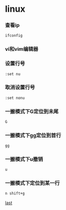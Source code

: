 # linux

### 查看ip
```bash
ifconfig
```
### vi和vim编辑器

### 设置行号
```bash
:set nu
```
### 取消设置行号
```bash
:set nonu
```
### 一搬模式下G定位到未尾
```bash
G
```
### 一搬模式下gg定位到首行
```bash
gg
```
### 一搬模式下u撤销
```bash
u
```
###  一搬模式下定位到某一行
```bash
n shift+g
```
[last](https://www.bilibili.com/video/BV1Sv411r7vd?p=14&vd_source=10257e657caa8b54111087a9329462e8)




